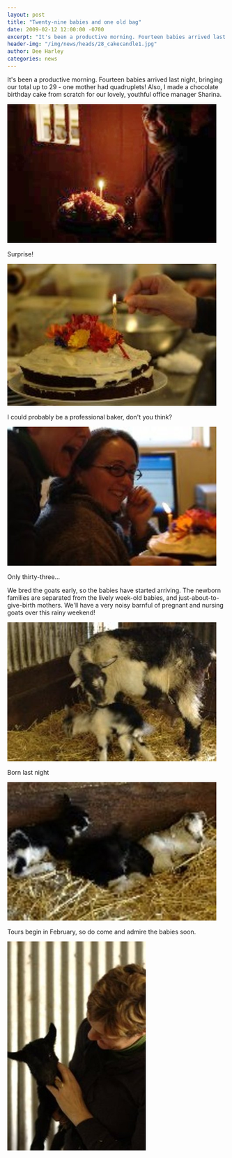 ```yaml
---
layout: post
title: "Twenty-nine babies and one old bag"
date: 2009-02-12 12:00:00 -0700
excerpt: "It's been a productive morning. Fourteen babies arrived last night, bringing our total up to 29 - one ..."
header-img: "/img/news/heads/28_cakecandle1.jpg"
author: Dee Harley
categories: news
---
```

It's been a productive morning. Fourteen babies arrived last night,
bringing our total up to 29 - one mother had quadruplets! Also, I made
a chocolate birthday cake from scratch for our lovely, youthful office
manager Sharina.

![image](/img/news/28_cakecandle1.jpg)

Surprise!

![image](/img/news/28_cake.jpg)

I could probably be a professional baker, don't you think?

![image](/img/news/28_sharina.jpg)

Only thirty-three…

We bred the goats early, so the babies have started arriving. The
newborn families are separated from the lively week-old babies, and
just-about-to-give-birth mothers. We'll have a very noisy barnful of
pregnant and nursing goats over this rainy weekend!

![image](/img/news/28_babygoat3.jpg)

Born last night

![image](/img/news/28_babygoat4.jpg)

Tours begin in February, so do come and admire the babies soon.

![image](/img/news/28_babygoat2.jpg)

